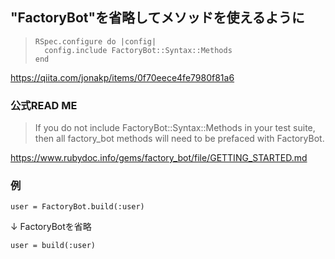 ## "FactoryBot"を省略してメソッドを使えるように
> ```
> RSpec.configure do |config|
>   config.include FactoryBot::Syntax::Methods
> end
> ```

https://qiita.com/jonakp/items/0f70eece4fe7980f81a6

### 公式READ ME
> If you do not include FactoryBot::Syntax::Methods in your test suite, 
> then all factory_bot methods will need to be prefaced with FactoryBot.

https://www.rubydoc.info/gems/factory_bot/file/GETTING_STARTED.md

### 例

```
user = FactoryBot.build(:user)
```
↓ FactoryBotを省略
```
user = build(:user)
```

